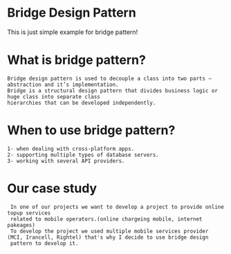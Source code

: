 # Bridge Design Pattern

This is just simple example for bridge pattern! 

  # What is bridge pattern? 
  
    Bridge design pattern is used to decouple a class into two parts – abstraction and it’s implementation. 
    Bridge is a structural design pattern that divides business logic or huge class into separate class 
    hierarchies that can be developed independently.
  # When to use bridge pattern? 
  
    1- when dealing with cross-platform apps.
    2- supporting multiple types of database servers.
    3- working with several API providers.
  # Our case study
     
     In one of our projects we want to develop a project to provide online topup services
     related to mobile operators.(online chargeing mobile, internet pakeages)
     To develop the project we used multiple mobile services provider (MCI, Irancell, Rightel) that's why I decide to use bridge design
     pattern to develop it. 
